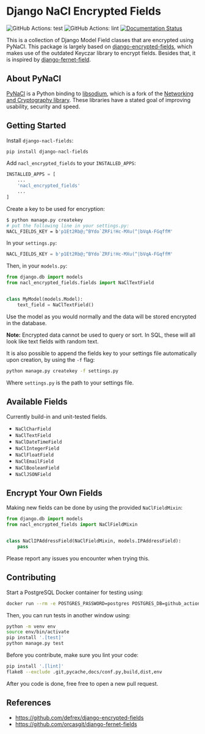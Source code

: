 # Django NaCl Encrypted Fields

![GitHub Actions: test](https://github.com/warpnet/django-nacl-fields/workflows/test/badge.svg)
![GitHub Actions: lint](https://github.com/warpnet/django-nacl-fields/workflows/lint/badge.svg)
[![Documentation Status](https://readthedocs.org/projects/django-nacl-fields/badge/?version=latest)](https://django-nacl-fields.readthedocs.io/en/latest/?badge=latest)

This is a collection of Django Model Field classes that are encrypted using PyNaCl. This package is largely based on [django-encrypted-fields](https://github.com/defrex/django-encrypted-fields), which makes use of the outdated Keyczar library to encrypt fields. Besides that, it is inspired by [django-fernet-field](https://github.com/orcasgit/django-fernet-fields).


## About PyNaCl

[PyNaCl](https://github.com/pyca/pynacl) is a Python binding to [libsodium](https://github.com/jedisct1/libsodium), which is a fork of the [Networking and Cryptography library](https://nacl.cr.yp.to). These libraries have a stated goal of improving usability, security and speed.


## Getting Started

Install `django-nacl-fields`:
```sh
pip install django-nacl-fields
```

Add `nacl_encrypted_fields` to your `INSTALLED_APPS`:
```python
INSTALLED_APPS = [
    ...
    'nacl_encrypted_fields'
    ...
]
```

Create a key to be used for encryption:
```sh
$ python manage.py createkey
# put the following line in your settings.py:
NACL_FIELDS_KEY = b'p1Et2Rb@;^BYdo`ZRFi!Hc-MXu(^|bVqA-FGqffM'
```

In your `settings.py`:
```python
NACL_FIELDS_KEY = b'p1Et2Rb@;^BYdo`ZRFi!Hc-MXu(^|bVqA-FGqffM'
```

Then, in your `models.py`:
```python
from django.db import models
from nacl_encrypted_fields.fields import NaClTextField


class MyModel(models.Model):
    text_field = NaClTextField()
```

Use the model as you would normally and the data will be stored encrypted in the database.

**Note:** Encrypted data cannot be used to query or sort. In SQL, these will all look like text fields with random text.

It is also possible to append the fields key to your settings file automatically upon creation, by using the `-f` flag:
```sh
python manage.py createkey -f settings.py
```

Where `settings.py` is the path to your settings file.


## Available Fields

Currently build-in and unit-tested fields.

- `NaClCharField`
- `NaClTextField`
- `NaClDateTimeField`
- `NaClIntegerField`
- `NaClFloatField`
- `NaClEmailField`
- `NaClBooleanField`
- `NaClJSONField`


## Encrypt Your Own Fields

Making new fields can be done by using the provided `NaClFieldMixin`:
```python
from django.db import models
from nacl_encrypted_fields import NaClFieldMixin


class NaClIPAddressField(NaClFieldMixin, models.IPAddressField):
    pass
```

Please report any issues you encounter when trying this.

## Contributing

Start a PostgreSQL Docker container for testing using:
```bash
docker run --rm -e POSTGRES_PASSWORD=postgres POSTGRES_DB=github_actions postgres
```

Then, you can run tests in another window using:
```bash
python -m venv env
source env/bin/activate
pip install '.[test]'
python manage.py test
```

Before you contribute, make sure you lint your code:
```bash
pip install '.[lint]'
flake8 --exclude .git,pycache,docs/conf.py,build,dist,env
```

After you code is done, free free to open a new pull request.

## References

- <https://github.com/defrex/django-encrypted-fields>
- <https://github.com/orcasgit/django-fernet-fields>
